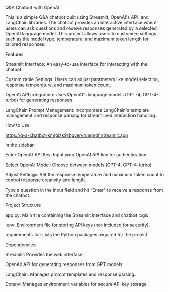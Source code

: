 Q&A Chatbot with OpenAI

This is a simple Q&A chatbot built using Streamlit, OpenAI's API, and LangChain libraries. The chatbot provides an interactive interface where users can ask questions and receive responses generated by a selected OpenAI language model. This project allows users to customize settings such as the model type, temperature, and maximum token length for tailored responses.




Features

Streamlit Interface: An easy-to-use interface for interacting with the chatbot.

Customizable Settings: Users can adjust parameters like model selection, response temperature, and maximum token count.

OpenAI API Integration: Uses OpenAI's language models (GPT-4, GPT-4-turbo) for generating responses.

LangChain Prompt Management: Incorporates LangChain's template management and response parsing for streamlined interaction handling.




How to Use

https://q-a-chatbot-kmrglzk9rbgvervruaqnqf.streamlit.app

In the sidebar:

Enter OpenAI API Key: Input your OpenAI API key for authentication.

Select OpenAI Model: Choose between models (GPT-4, GPT-4-turbo).

Adjust Settings: Set the response temperature and maximum token count to control response creativity and length.

Type a question in the input field and hit "Enter" to receive a response from the chatbot.





Project Structure

app.py: Main file containing the Streamlit interface and chatbot logic.

.env: Environment file for storing API keys (not included for security).

requirements.txt: Lists the Python packages required for the project.





Dependencies

Streamlit: Provides the web interface.

OpenAI: API for generating responses from GPT models.

LangChain: Manages prompt templates and response parsing.

Dotenv: Manages environment variables for secure API key storage.
